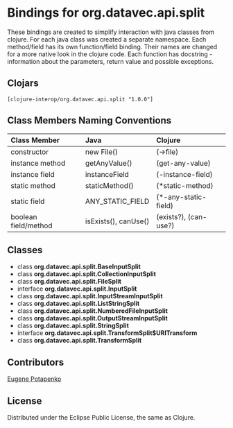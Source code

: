 # Bindings for org.datavec.api.split

These bindings are created to simplify interaction with java classes from clojure.
For each java class was created a separate namespace.
Each method/field has its own function/field binding.
Their names are changed for a more native look in the clojure code. Each function has docstring - information about the parameters, return value and possible exceptions.

## Clojars

```
[clojure-interop/org.datavec.api.split "1.0.0"]
```

## Class Members Naming Conventions

| Class Member | Java | Clojure |
|:--|:--|:--|
| constructor | new File() | (->file) |
| instance method | getAnyValue() | (get-any-value) |
| instance field | instanceField | (-instance-field) |
| static method | staticMethod() | (*static-method) |
| static field | ANY_STATIC_FIELD | (*-any-static-field) |
| boolean field/method | isExists(), canUse() | (exists?), (can-use?) |

## Classes

- class **org.datavec.api.split.BaseInputSplit**
- class **org.datavec.api.split.CollectionInputSplit**
- class **org.datavec.api.split.FileSplit**
- interface **org.datavec.api.split.InputSplit**
- class **org.datavec.api.split.InputStreamInputSplit**
- class **org.datavec.api.split.ListStringSplit**
- class **org.datavec.api.split.NumberedFileInputSplit**
- class **org.datavec.api.split.OutputStreamInputSplit**
- class **org.datavec.api.split.StringSplit**
- interface **org.datavec.api.split.TransformSplit$URITransform**
- class **org.datavec.api.split.TransformSplit**

## Contributors

[Eugene Potapenko](https://github.com/potapenko/)

## License

Distributed under the Eclipse Public License, the same as Clojure.
